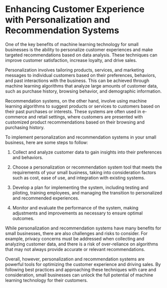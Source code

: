 Enhancing Customer Experience with Personalization and Recommendation Systems
=====================================================================================================================================================

One of the key benefits of machine learning technology for small businesses is the ability to personalize customer experiences and make targeted recommendations based on data analysis. These techniques can improve customer satisfaction, increase loyalty, and drive sales.

Personalization involves tailoring products, services, and marketing messages to individual customers based on their preferences, behaviors, and past interactions with the business. This can be achieved through machine learning algorithms that analyze large amounts of customer data, such as purchase history, browsing behavior, and demographic information.

Recommendation systems, on the other hand, involve using machine learning algorithms to suggest products or services to customers based on their past purchases or interests. These systems are often used in e-commerce and retail settings, where customers are presented with customized product recommendations based on their browsing and purchasing history.

To implement personalization and recommendation systems in your small business, here are some steps to follow:

1. Collect and analyze customer data to gain insights into their preferences and behaviors.

2. Choose a personalization or recommendation system tool that meets the requirements of your small business, taking into consideration factors such as cost, ease of use, and integration with existing systems.

3. Develop a plan for implementing the system, including testing and piloting, training employees, and managing the transition to personalized and recommended experiences.

4. Monitor and evaluate the performance of the system, making adjustments and improvements as necessary to ensure optimal outcomes.

While personalization and recommendation systems have many benefits for small businesses, there are also challenges and risks to consider. For example, privacy concerns must be addressed when collecting and analyzing customer data, and there is a risk of over-reliance on algorithms that may not always provide accurate or relevant recommendations.

Overall, however, personalization and recommendation systems are powerful tools for optimizing the customer experience and driving sales. By following best practices and approaching these techniques with care and consideration, small businesses can unlock the full potential of machine learning technology for their customers.
